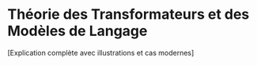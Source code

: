 # Théorie des Transformateurs et des Modèles de Langage
[Explication complète avec illustrations et cas modernes]